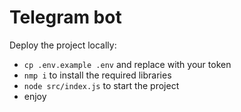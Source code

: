 # Telegram bot

Deploy the project locally:

* `cp .env.example .env` and replace with your token
* `nmp i` to install the required libraries
* `node src/index.js` to start the project
* enjoy
